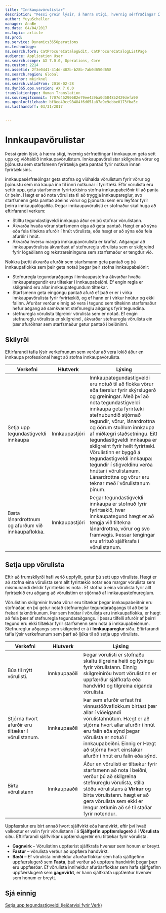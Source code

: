 ```yaml
---
title: "Innkaupavörulistar"
description: "Þessi grein lýsir, á hærra stigi, hvernig sérfræðingar í innkaupum geta sett upp og viðhaldið innkaupavörulistum. Innkaupavörulistar skilgreina vörur og þjónustu sem starfsmenn fyrirtækja geta pantað fyrir notkun innan fyrirtækisins."
author: YuyuScheller
manager: AnnBe
ms.date: 04/04/2017
ms.topic: article
ms.prod: 
ms.service: Dynamics365Operations
ms.technology: 
ms.search.form: CatProcureCatalogEdit, CatProcureCatalogListPage
audience: Application User
ms.search.scope: AX 7.0.0, Operations, Core
ms.custom: 2214
ms.assetid: 2f3e0441-414d-402b-b28b-7ab0d650d658
ms.search.region: Global
ms.author: mkirknel
ms.search.validFrom: 2016-02-28
ms.dyn365.ops.version: AX 7.0.0
translationtype: Human Translation
ms.sourcegitcommit: f707d45290682e79ee439ba0d504852429defa90
ms.openlocfilehash: bf8ee49cc98484f6d651a87a9e9ebbe0173fba5c
ms.lasthandoff: 03/31/2017


---
```


# <a name="procurement-catalogs"></a>Innkaupavörulistar

Þessi grein lýsir, á hærra stigi, hvernig sérfræðingar í innkaupum geta sett upp og viðhaldið innkaupavörulistum. Innkaupavörulistar skilgreina vörur og þjónustu sem starfsmenn fyrirtækja geta pantað fyrir notkun innan fyrirtækisins.

innkaupasérfræðingar geta stofna og viðhalda vörulistum fyrir vörur og þjónustu sem má kaupa inn til innri notkunar í fyrirtæki. Eftir vörulista eru settir upp, geta starfsmenn fyrirtækisins stofna innkaupabeiðnir til að panta úr þeim. Hægt er að nota vörulista til að tryggja innkaupareglur, svo starfsmenn geta pantað aðeins vörur og þjónustu sem eru leyfðar fyrir þeirra innkaupalögaðila. Þegar innkaupavörulisti er stofnaður skal huga að eftirfarandi verkum:

-   Stilltu tegundastigveldi innkaupa áður en þú stofnar vörulistann.
-   Ákvarða hvaða vörur starfsmenn eiga að geta pantað. Hægt er að sýna eða fela tiltekna afurðir í hnút vörulista, eða hægt er að sýna eða fela afurðir í hnút.
-   Ákvarða hversu margra innkaupavörulista er krafist. Aðgangur að innkaupavörulista ákvarðast af stefnureglu vörulista sem er skilgreind fyrir lögaðilann og rekstrareininguna sem starfsmaður er tengdur við.

Nokkra þætti ákvarða afurðir sem starfsmann geta pantað og þá innkaupaflokka sem þeir geta notað þegar þeir stofna innkaupabeiðnir:

-   Stefnuregla tegundaraðgangs í innkaupastefna ákvarðar hvaða innkaupategundir eru tiltækar í innkaupabeiðni. Ef engin regla er skilgreind eru allar innkaupategundum tiltækar.
-   Starfsmenn geta eingöngu pantað afurð ef það er er í virka innkaupavörulista fyrir fyrirtækið, og ef hann er í virkur hnútur og ekki falinn. Afurðar verður einnig að vera í tegund sem tiltekinn starfsmaður hefur aðgang að samkvæmt stefnureglu aðgangs fyrir tegundina.
-   stefnuregla vörulista tilgreinir vörulista sem er notað. Ef engin stefnureglu vörulista er skilgreind , ákvarðar stefnuregla vörulista ein þær afurðirnar sem starfsmaður getur pantað í beiðninni.

## <a name="prerequisites"></a>Skilyrði
Eftirfarandi tafla lýsir verkefnunum sem verður að vera lokið áður en innkaupa professional hægt að stofna innkaupavörulista.

| Verkefni                                                | Hlutverk               | Lýsing                                                                                                                                                                                                                                                                                                                                                                                                                                                                                                             |
|-----------------------------------------------------|--------------------|-------------------------------------------------------------------------------------------------------------------------------------------------------------------------------------------------------------------------------------------------------------------------------------------------------------------------------------------------------------------------------------------------------------------------------------------------------------------------------------------------------------------------|
| Setja upp tegundastigveldi innkaupa            | Innkaupastjóri | Innkaupategundastigveldi eru notuð til að flokka vörur eða færslur fyrir skýrslugerð og greiningar. Með því að nota tegundastigveldi innkaupa geta fyrirtæki stefnubundið stjórnað tegundir, vörur, lánardrottna og öðrum stuðlum innkaupa af miðlægri staðsetningu. Eitt tegundastigveldi innkaupa er skilgreint fyrir heilt fyrirtæki. Vörulistinn er byggð á tegundastigveldi innkaupa: tegundir í stigveldinu verða hnútar í vörulistanum. Lánardrottna og vörur eru teknar með í vörulistanum þínum. |
| Bæta lánardrottnum og afurðum við innkaupaflokka. | Innkaupastjóri | Þegar tegundastigveldi innkaupa er stofnuð fyrir fyrirtækið, hver innkaupategund hægt er að tengja við tiltekna lánardrottna, vörur og svo framvegis. Þessar tengingar eru afrituð sjálfkrafa í vörulistanum.                                                                                                                                                                                                                                                                                           |

## <a name="setting-up-a-catalog"></a>Setja upp vörulista
Eftir að frumskilyrði hafi verið uppfyllt, getur þú sett upp vörulista. Hægt er að stofna eina vörulista sem allt fyrirtækið notar eða margar vörulista sem mismunandi deildir fyrirtækisins nota . Ef stofna á eina vörulista fyrir allt fyrirtækið eru aðgang að vörulistinn er stjórnað af innkaupastefnureglum.  

Vörulistinn skilgreinir hvaða vörur eru tiltækar þegar innkaupabeiðnir eru stofnaðar, en þú getur notað stefnureglur tegundaraðgangs til að beita frekari takmörkunum. Þar sem hnútar í vörulista eru innkaupaflokka, er hægt að fela þær af stefnuregla tegundaraðgangs. Í þessu tilfelli afurðir af þeirri tegund eru ekki tiltækar fyrir starfsmenn sem nota á innkaupabeiðnum. Stefnureglur aðgangs sem skilgreind er á í **Innkaupareglur** síðu. Eftirfarandi tafla lýsir verkefnunum sem þarf að ljúka til að setja upp vörulista.

| Verkefni                                                   | Hlutverk             | Lýsing                                                                                                                                                                                                                                                                                                                  |
|--------------------------------------------------------|------------------|------------------------------------------------------------------------------------------------------------------------------------------------------------------------------------------------------------------------------------------------------------------------------------------------------------------------------|
| Búa til nýtt vörulisti.                                  | Innkaupaaðili | Þegar vörulisti er stofnaðu skaltu tilgreina heiti og lýsingu fyrir vörulistann. Einnig skilgreinirðu hvort vörulistinn er uppfærður sjálfkrafa eða handvirkt og tilgreina eiganda vörulista.                                                                                                                                      |
| Stjórna hvort afurðir eru tiltækar í vörulistanum. | Innkaupaaðili | Þar sem afurðir erfast frá vinnustöðvaflokkum birtast þær allar í viðeigandi vörulistahnútum. Hægt er að stjórna hvort allar afurðir í hnút eru falin eða sýnd þegar vörulista er notuð í innkaupabeiðni. Einnig er Hægt að stjórna hvort einstakar afurðir í hnút eru falin eða sýnd. |
| Birta vörulistann                                   | Innkaupaaðili | Áður en vörulisti er tiltækur fyrir starfsmenn að nota í beiðni, verður þú að skilgreina stefnureglu vörulista, stilla stöðu vörulistans á **Virkur** og birta vörulistann. hægt er að gera vörulista sem ekki er lengur ætlunin að sé til staðar fyrir notendur.                                              |

Uppfærslur eru birt annað hvort sjálfvirkt eða handvirkt, eftir því hvað valkostur er valin fyrir vörulistann í á **Sjálfgefin uppfærslugerð** á í **Vörulista** síðu. Eftirfarandi sjálfvirkar uppfærslugerðir eru tiltækar fyrir vörulista.

-   **Gagnvirk** – Vörulistinn uppfærist sjálfkrafa hvenær sem honum er breytt.
-   **Fastur** – vörulista verður að uppfæra handvirkt.
-   **Bæði** – Ef vörulista inniheldur afurðarflokkar sem hafa sjálfgefinn uppfærslugerð sem **Fasta**, það verður að uppfæra handvirkt þegar þær eru uppfærðar. Ef vörulista inniheldur afurðarflokkar sem hafa sjálfgefinn uppfærslugerð sem **gagnvirkt**, er hann sjálfkrafa uppfærður hvenær sem honum er breytt.


<a name="see-also"></a>Sjá einnig
--------

[Setja upp tegundastigveldi (leiðarvísi fyrir Verk)](http://ax.help.dynamics.com/en/wiki/set-up-a-procurement-category-hierarchy/)


